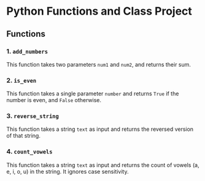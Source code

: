 # Python Functions and Class Project

## Functions

### 1. `add_numbers`
This function takes two parameters `num1` and `num2`, and returns their sum.

### 2. `is_even`
This function takes a single parameter `number` and returns `True` if the number is even, and `False` otherwise.

### 3. `reverse_string`
This function takes a string `text` as input and returns the reversed version of that string.

### 4. `count_vowels`
This function takes a string `text` as input and returns the count of vowels (a, e, i, o, u) in the string. It ignores case sensitivity.

